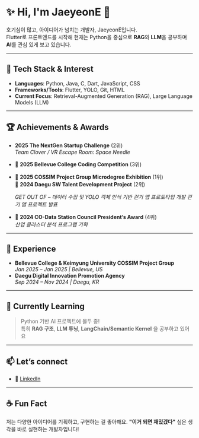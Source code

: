 
# ✨ Hi, I'm JaeyeonE 👋  
호기심이 많고, 아이디어가 넘치는 개발자, JaeyeonE입니다.  
Flutter로 프론트엔드를 시작해 현재는 Python을 중심으로 **RAG**와 **LLM**을 공부하며 **AI**를 관심 있게 보고 있습니다.

---

## 🚀 Tech Stack & Interest
- **Languages**: Python, Java, C, Dart, JavaScript, CSS
- **Frameworks/Tools**: Flutter, YOLO, Git, HTML
- **Current Focus**: Retrieval-Augmented Generation (RAG), Large Language Models (LLM)

---

## 🏆 Achievements & Awards
-  **2025 The NextGen Startup Challenge** (2위)  
  _Team Clover / VR Escape Room: Space Needle_
- 🥉 **2025 Bellevue College Coding Competition** (3위)
- 🥇 **2025 COSSIM Project Group Microdegree Exhibition** (1위)  
  🥈 **2024 Daegu SW Talent Development Project** (2위)

  _GET OUT OF – 데이터 수집 및 YOLO 객체 인식 기반 걷기 앱 프로토타입 개발_
  _걷기 앱 프로젝트 발표_
- 🏅 **2024 CO-Data Station Council President’s Award** (4위)  
  _산업 클러스터 분석 프로그램 기획_

---

## 💼 Experience
- **Bellevue College & Keimyung University COSSIM Project Group**  
  _Jan 2025 – Jan 2025 | Bellevue, US_
- **Daegu Digital Innovation Promotion Agency**  
  _Sep 2024 – Nov 2024 | Daegu, KR_

---

## 🌱 Currently Learning
> Python 기반 AI 프로젝트에 몰두 중!  
특히 **RAG 구조**, **LLM 튜닝**, **LangChain/Semantic Kernel** 을 공부하고 있어요

---

## 📫 Let’s connect
- 💼 [LinkedIn](https://www.linkedin.com/in/jaeyeonelenaheo)

---

## ☕ Fun Fact
저는 다양한 아이디어를 기획하고, 구현하는 걸 좋아해요.
**"이거 되면 재밌겠다"** 싶은 생각을 바로 실현하는 개발자입니다!
